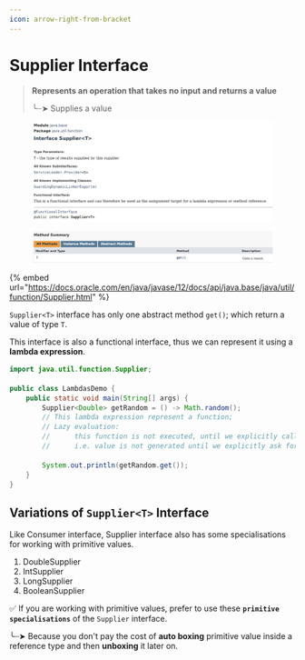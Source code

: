 ```yaml
---
icon: arrow-right-from-bracket
---
```


# Supplier Interface

> **Represents an operation that takes no input and returns a value**
>
> ╰┈➤ Supplies a value

<figure><img src="../../../.gitbook/assets/java-ad-lambdas-4-supplier-interface-3.png" alt=""><figcaption></figcaption></figure>

<figure><img src="../../../.gitbook/assets/java-ad-lambdas-4-supplier-interface-2.png" alt=""><figcaption></figcaption></figure>

{% embed url="https://docs.oracle.com/en/java/javase/12/docs/api/java.base/java/util/function/Supplier.html" %}

`Supplier<T>` interface has only one abstract method `get()`; which return a value of type `T`.

This interface is also a functional interface, thus we can represent it using a **lambda expression**.

```java
import java.util.function.Supplier;

public class LambdasDemo {
    public static void main(String[] args) {
        Supplier<Double> getRandom = () -> Math.random();
        // This lambda expression represent a function;
        // Lazy evaluation:
        //      this function is not executed, until we explicitly call it;
        //      i.e. value is not generated until we explicitly ask for it.

        System.out.println(getRandom.get());
    }
}
```

## Variations of `Supplier<T>` Interface

Like Consumer interface, Supplier interface also has some specialisations for working with primitive values.

1. DoubleSupplier
2. IntSupplier
3. LongSupplier
4. BooleanSupplier

✅️ If you are working with primitive values, prefer to use these **`primitive specialisations`** of the `Supplier` interface.

╰┈➤ Because you don't pay the cost of **auto boxing** primitive value inside a reference type and then **unboxing** it later on.

